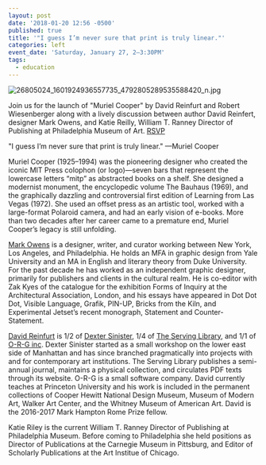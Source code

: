```yaml
---
layout: post
date: '2018-01-20 12:56 -0500'
published: true
title: '"I guess I’m never sure that print is truly linear."'
categories: left
event_date: 'Saturday, January 27, 2–3:30PM'
tags:
  - education
---
```

![26805024_1601924936557735_4792805289535588420_n.jpg]({{site.baseurl}}/assets/img/26805024_1601924936557735_4792805289535588420_n.jpg)

Join us for the launch of "Muriel Cooper" by David Reinfurt and Robert Wiesenberger along with a lively discussion between author David Reinfert, designer Mark Owens, and Katie Reilly, William T. Ranney Director of Publishing at Philadelphia Museum of Art. [RSVP](https://www.facebook.com/events/191290224948844/?notif_t=plan_user_joined&notif_id=1516459366897379)

"I guess I’m never sure that print is truly linear." —Muriel Cooper

Muriel Cooper (1925–1994) was the pioneering designer who created the iconic MIT Press colophon (or logo)—seven bars that represent the lowercase letters “mitp” as abstracted books on a shelf. She designed a modernist monument, the encyclopedic volume The Bauhaus (1969), and the graphically dazzling and controversial first edition of Learning from Las Vegas (1972). She used an offset press as an artistic tool, worked with a large-format Polaroid camera, and had an early vision of e-books. More than two decades after her career came to a premature end, Muriel Cooper’s legacy is still unfolding.

[Mark Owens](http://www.lifeofthemind.net/) is a designer, writer, and curator working between New York, Los Angeles, and Philadelphia. He holds an MFA in graphic design from Yale University and an MA in English and literary theory from Duke University. For the past decade he has worked as an independent graphic designer, primarily for publishers and clients in the cultural realm. He is co-editor with Zak Kyes of the catalogue for the exhibition Forms of Inquiry at the Architectural Association, London, and his essays have appeared in Dot Dot Dot, Visible Language, Grafik, PIN-UP, Bricks from the Kiln, and Experimental Jetset’s recent monograph, Statement and Counter-Statement.

[David Reinfurt](http://arts.princeton.edu/people/profiles/reinfurt/) is 1/2 of [Dexter Sinister](http://www.dextersinister.org/), 1/4 of [The Serving Library](http://www.servinglibrary.org/), and 1/1 of [O-R-G inc](http://www.o-r-g.com/). Dexter Sinister started as a small workshop on the lower east side of Manhattan and has since branched pragmatically into projects with and for contemporary art institutions. The Serving Library publishes a semi-annual journal, maintains a physical collection, and circulates PDF texts through its website. O-R-G is a small software company. David currently teaches at Princeton University and his work is included in the permanent collections of Cooper Hewitt National Design Museum, Museum of Modern Art, Walker Art Center, and the Whitney Museum of American Art. David is the 2016-2017 Mark Hampton Rome Prize fellow.

Katie Riley is the current William T. Ranney Director of Publishing at Philadelphia Museum. Before coming to Philadelphia she held positions as Director of Publications at the Carnegie Museum in Pittsburg, and Editor of Scholarly Publications at the Art Institue of Chicago. 
